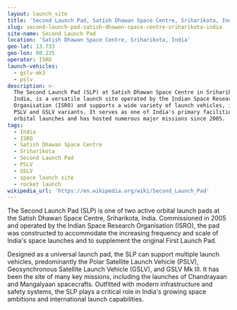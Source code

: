 ```yaml
---
layout: launch_site
title: 'Second Launch Pad, Satish Dhawan Space Centre, Sriharikota, India'
slug: second-launch-pad-satish-dhawan-space-centre-sriharikota-india
site-name: Second Launch Pad
location: 'Satish Dhawan Space Centre, Sriharikota, India'
geo-lat: 13.733
geo-lon: 80.235
operator: ISRO
launch-vehicles:
  - gslv-mk3
  - pslv
description: >-
  The Second Launch Pad (SLP) at Satish Dhawan Space Centre in Sriharikota,
  India, is a versatile launch site operated by the Indian Space Research
  Organisation (ISRO) and supports a wide variety of launch vehicles, including
  PSLV and GSLV variants. It serves as one of India's primary facilities for
  orbital launches and has hosted numerous major missions since 2005.
tags:
  - India
  - ISRO
  - Satish Dhawan Space Centre
  - Sriharikota
  - Second Launch Pad
  - PSLV
  - GSLV
  - space launch site
  - rocket launch
wikipedia_url: 'https://en.wikipedia.org/wiki/Second_Launch_Pad'
---
```

The Second Launch Pad (SLP) is one of two active orbital launch pads at the Satish Dhawan Space Centre, Sriharikota, India. Commissioned in 2005 and operated by the Indian Space Research Organisation (ISRO), the pad was constructed to accommodate the increasing frequency and scale of India's space launches and to supplement the original First Launch Pad.

Designed as a universal launch pad, the SLP can support multiple launch vehicles, predominantly the Polar Satellite Launch Vehicle (PSLV), Geosynchronous Satellite Launch Vehicle (GSLV), and GSLV Mk III. It has been the site of many key missions, including the launches of Chandrayaan and Mangalyaan spacecrafts. Outfitted with modern infrastructure and safety systems, the SLP plays a critical role in India's growing space ambitions and international launch capabilities.
